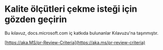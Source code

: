 # <a name="quality-criteria-for-pull-request-review"></a>Kalite ölçütleri çekme isteği için gözden geçirin

Bu kılavuz, docs.microsoft.com iç katkıda bulunanlar Kılavuzu'na taşınmıştır.

[https://aka.MS/pr-Review-Criteria](https://aka.ms/pr-review-criteria)